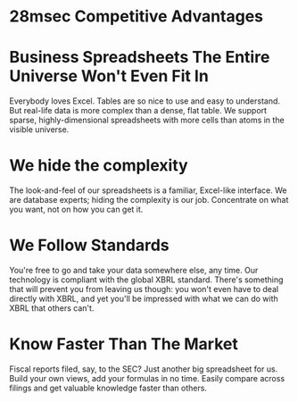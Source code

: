 28msec Competitive Advantages
=============================

Business Spreadsheets The Entire Universe Won't Even Fit In
===========================================================
Everybody loves Excel. Tables are so nice to use and easy to understand.
But real-life data is more complex than a dense, flat table.
We support sparse, highly-dimensional spreadsheets with more cells than atoms in the visible universe.

We hide the complexity
======================
The look-and-feel of our spreadsheets is a familiar, Excel-like interface. We are database experts; hiding the complexity
is our job. Concentrate on what you want, not on how you can get it.

We Follow Standards
===================
You're free to go and take your data somewhere else, any time. Our technology is compliant with the global XBRL standard.
There's something that will prevent you from leaving us though: you won't even have to deal directly with
XBRL, and yet you'll be impressed with what we can do with XBRL that others can't.

Know Faster Than The Market
===========================
Fiscal reports filed, say, to the SEC? Just another big spreadsheet for us. Build your own views, add your formulas in
no time. Easily compare across filings and get valuable knowledge faster than others.
